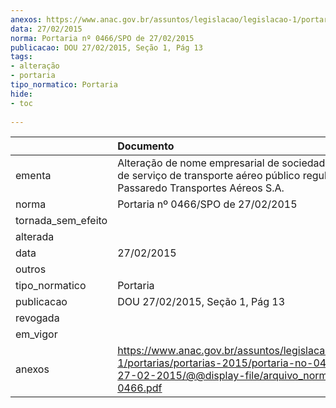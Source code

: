 ```yaml
---
anexos: https://www.anac.gov.br/assuntos/legislacao/legislacao-1/portarias/portarias-2015/portaria-no-0466-spo-de-27-02-2015/@@display-file/arquivo_norma/PA2015-0466.pdf
data: 27/02/2015
norma: Portaria nº 0466/SPO de 27/02/2015
publicacao: DOU 27/02/2015, Seção 1, Pág 13
tags:
- alteração
- portaria
tipo_normatico: Portaria
hide: 
- toc 
 
---
```


|                    | Documento                                                                                                                                                         |
|:-------------------|:------------------------------------------------------------------------------------------------------------------------------------------------------------------|
| ementa             | Alteração de nome empresarial de sociedade empresária de serviço de transporte aéreo público regular - Passaredo Transportes Aéreos S.A.                          |
| norma              | Portaria nº 0466/SPO de 27/02/2015                                                                                                                                |
| tornada_sem_efeito |                                                                                                                                                                   |
| alterada           |                                                                                                                                                                   |
| data               | 27/02/2015                                                                                                                                                        |
| outros             |                                                                                                                                                                   |
| tipo_normatico     | Portaria                                                                                                                                                          |
| publicacao         | DOU 27/02/2015, Seção 1, Pág 13                                                                                                                                   |
| revogada           |                                                                                                                                                                   |
| em_vigor           |                                                                                                                                                                   |
| anexos             | https://www.anac.gov.br/assuntos/legislacao/legislacao-1/portarias/portarias-2015/portaria-no-0466-spo-de-27-02-2015/@@display-file/arquivo_norma/PA2015-0466.pdf |